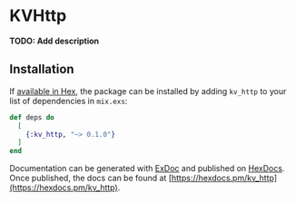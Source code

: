 # KVHttp

**TODO: Add description**

## Installation

If [available in Hex](https://hex.pm/docs/publish), the package can be installed
by adding `kv_http` to your list of dependencies in `mix.exs`:

```elixir
def deps do
  [
    {:kv_http, "~> 0.1.0"}
  ]
end
```

Documentation can be generated with [ExDoc](https://github.com/elixir-lang/ex_doc)
and published on [HexDocs](https://hexdocs.pm). Once published, the docs can
be found at [https://hexdocs.pm/kv_http](https://hexdocs.pm/kv_http).

